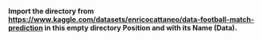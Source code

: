 #### Import the directory from https://www.kaggle.com/datasets/enricocattaneo/data-football-match-prediction in this empty directory Position and with its Name (Data).
